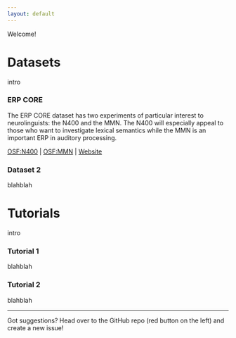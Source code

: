 ```yaml
---
layout: default
---
```


Welcome!

# Datasets

intro

### ERP CORE

The ERP CORE dataset has two experiments of particular interest to neurolinguists: the N400 and the MMN. The N400 will especially appeal to those who want to investigate lexical semantics while the MMN is an important ERP in auditory processing.

[OSF:N400](https://osf.io/29xpq/) | [OSF:MMN](https://osf.io/5q4xs/) | [Website](https://erpinfo.org/erp-core)

### Dataset 2

blahblah

# Tutorials

intro

### Tutorial 1

blahblah

### Tutorial 2

blahblah


* * *

Got suggestions? Head over to the GitHub repo (red button on the left) and create a new issue!